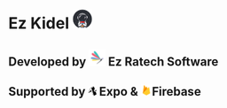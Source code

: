# Ez Kidel <img src="/src/assets/images/logos/ezkidel.png" width="35">

## Developed by <img src="/src/assets/images/logos/dragonfly.png" width="30">​ Ez Ratech Software

## Supported by <img src="/src/assets/images/logos/expo.png" width="15"> Expo & <img src="/src/assets/images/logos/firebase.png" width="20">​ Firebase
